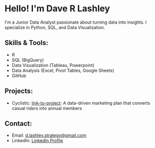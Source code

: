 # Hello! I'm Dave R Lashley
I'm a Junior Data Analyst passionate about turning data into insights. I specialize in Python, SQL, and Data Visualization.

## Skills & Tools:
- R
- SQL (BigQuery)
- Data Visualization (Tableau, Powerpoint)
- Data Analysis (Excel, Pivot Tables, Google Sheets)
- GitHub

## Projects:
- Cyclistic: [link-to-project](https://sites.google.com/view/daverlashley/cyclistic-project): A data-driven marketing plan that converts casual riders into annual members

## Contact:
- Email: [d.lashley.strategy@gmail.com](mailto:d.lashley.strategy@gmail.com)
- LinkedIn: [LinkedIn Profile](https://www.linkedin.com/in/davelashley/)
